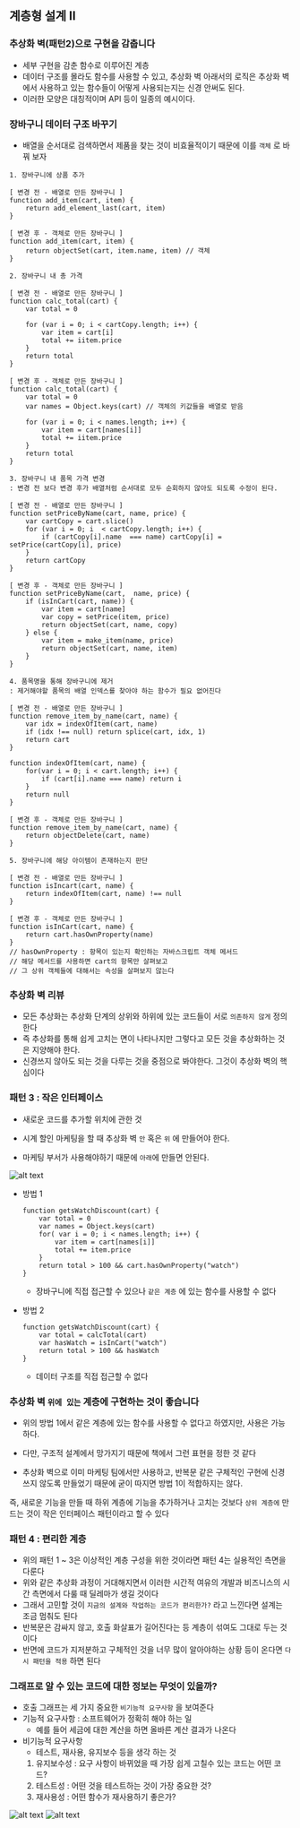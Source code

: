 ## 계층형 설계 II

### 추상화 벽(패턴2)으로 구현을 감춥니다

- 세부 구현을 감춘 함수로 이루어진 계층
- 데이터 구조를 몰라도 함수를 사용할 수 있고, 추상화 벽 아래서의 로직은 추상화 벽에서 사용하고 있는 함수들이 어떻게 사용되는지는 신경 안써도 된다.
- 이러한 모양은 대칭적이며 API 등이 일종의 예시이다.

### 장바구니 데이터 구조 바꾸기

- 배열을 순서대로 검색하면서 제품을 찾는 것이 비효율적이기 때문에 이를 `객체` 로 바꿔 보자

```tsx
1. 장바구니에 상품 추가 

[ 변경 전 - 배열로 만든 장바구니 ]
function add_item(cart, item) {
	return add_element_last(cart, item)
}

[ 변경 후 - 객체로 만든 장바구니 ]
function add_item(cart, item) {
	return objectSet(cart, item.name, item) // 객체
}

2. 장바구니 내 총 가격 

[ 변경 전 - 배열로 만든 장바구니 ]
function calc_total(cart) {
	var total = 0
	
	for (var i = 0; i < cartCopy.length; i++) {
		var item = cart[i]
		total += iitem.price
	}
	return total
}

[ 변경 후 - 객체로 만든 장바구니 ]
function calc_total(cart) {
	var total = 0
	var names = Object.keys(cart) // 객체의 키값들을 배열로 받음
	
	for (var i = 0; i < names.length; i++) {
		var item = cart[names[i]]
		total += iitem.price
	}
	return total
}

3. 장바구니 내 품목 가격 변경
: 변경 전 보다 변경 후가 배열처럼 순서대로 모두 순회하지 않아도 되도록 수정이 된다.

[ 변경 전 - 배열로 만든 장바구니 ]
function setPriceByName(cart, name, price) {
	var cartCopy = cart.slice()
	for (var i = 0; i  < cartCopy.length; i++) {
		if (cartCopy[i].name  === name) cartCopy[i] = setPrice(cartCopy[i], price)
	}
	return cartCopy
}

[ 변경 후 - 객체로 만든 장바구니 ]
function setPriceByName(cart,  name, price) {
	if (isInCart(cart, name)) {
		var item = cart[name]
		var copy = setPrice(item, price)
		return objectSet(cart, name, copy)
	} else {
		var item = make_item(name, price)
		return objectSet(cart, name, item)
	}
}

4. 품목명을 통해 장바구니에 제거
: 제거해야할 품목의 배열 인덱스를 찾아야 하는 함수가 필요 없어진다  

[ 변경 전 - 배열로 만든 장바구니 ]
function remove_item_by_name(cart, name) {
	var idx = indexOfItem(cart, name)
	if (idx !== null) return splice(cart, idx, 1)
	return cart
}

function indexOfItem(cart, name) {
	for(var i = 0; i < cart.length; i++) {
		if (cart[i].name === name) return i
	}
	return null
}

[ 변경 후 - 객체로 만든 장바구니 ]
function remove_item_by_name(cart, name) {
	return objectDelete(cart, name)
}

5. 장바구니에 해당 아이템이 존재하는지 판단

[ 변경 전 - 배열로 만든 장바구니 ]
function isIncart(cart, name) {
	return indexOfItem(cart, name) !== null
}

[ 변경 후 - 객체로 만든 장바구니 ]
function isInCart(cart, name) {
	return cart.hasOwnProperty(name)
}
// hasOwnProperty : 항목이 있는지 확인하는 자바스크립트 객체 메서드
// 해당 메서드를 사용하면 cart의 항목만 살펴보고
// 그 상위 객체들에 대해서는 속성을 살펴보지 않는다
```

### 추상화 벽 리뷰

- 모든 추상화는 추상화 단계의 상위와 하위에 있는 코드들이 서로 `의존하지 않게` 정의한다
- 즉 추상화를 통해 쉽게 고치는 면이 나타나지만 그렇다고 모든 것을 추상화하는 것은 지양해야 한다.
- 신경쓰지 않아도 되는 것을 다루는 것을 중점으로 봐야한다. 그것이 추상화 벽의 핵심이다

### 패턴 3 : 작은 인터페이스

- 새로운 코드를 추가할 위치에 관한 것

- 시계 할인 마케팅을 할 때 추상화 벽 `안` 혹은 `위` 에 만들어야 한다.
- 마케팅 부서가 사용해야하기 때문에 `아래`에 만들면 안된다.

![alt text](<image (1).png>)

- 방법 1
    
    ```tsx
    function getsWatchDiscount(cart) {
    	var total = 0
    	var names = Object.keys(cart)
    	for( var i = 0; i < names.length; i++) {
    		var item = cart[names[i]]
    		total += item.price
    	}
    	return total > 100 && cart.hasOwnProperty("watch")
    }	
    ```
    
    - 장바구니에 직접 접근할 수 있으나 `같은 계층` 에 있는 함수를 사용할 수 없다
- 방법 2
    
    ```tsx
    function getsWatchDiscount(cart) {
    	var total = calcTotal(cart)
    	var hasWatch = isInCart("watch")
    	return total > 100 && hasWatch
    }
    ```
    
    - 데이터 구조를 직접 접근할 수 없다

### 추상화 벽 `위에 있는` 계층에 구현하는 것이 좋습니다

- 위의 방법 1에서 같은 계층에 있는 함수를 사용할 수 없다고 하였지만, 사용은 가능하다.
- 다만, 구조적 설계에서 망가지기 때문에 책에서 그런 표현을 정한 것 같다

- 추상화 벽으로 이미 마케팅 팀에서만 사용하고, 반복문 같은 구체적인 구현에 신경쓰지 않도록 만들었기 때문에 굳이 따지면 방법 1이 적합하지는 않다.

즉, 새로운 기능을 만들 때 하위 계층에 기능을 추가하거나 고치는 것보다 `상위 계층에` 만드는 것이 작은 인터페이스 패턴이라고 할 수 있다

### 패턴 4 : 편리한 계층

- 위의 패턴 1 ~ 3은 이상적인 계층 구성을 위한 것이라면 패턴 4는 실용적인 측면을 다룬다
- 위와 같은 추상화 과정이 거대해지면서 이러한 시간적 여유의 개발과 비즈니스의 시간 측면에서 다룰 때 딜레마가 생길 것이다
- 그래서 고민할 것이 `지금의 설계와 작업하는 코드가 편리한가?` 라고 느낀다면 설계는 조금 멈춰도 된다
- 반복문은 감싸지 않고, 호출 화살표가 길어진다는 등 계층이 섞여도 그대로 두는 것이다
- 반면에 코드가 지저분하고 구체적인 것을 너무 많이 알아야하는 상황 등이 온다면 `다시 패턴을 적용` 하면 된다

### 그래프로 알 수 있는 코드에 대한 정보는 무엇이 있을까?

- 호출 그래프는 세 가지 중요한 `비기능적 요구사항` 을 보여준다
- 기능적 요구사항 : 소프트웨어가 정확히 해야 하는 일
    - 예를 들어 세금에 대한 계산을 하면 올바른 계산 결과가 나온다
- 비기능적 요구사항
    - 테스트, 재사용, 유지보수 등을 생각 하는 것
    1. 유지보수성 : 요구 사항이 바뀌었을 때 가장 쉽게 고칠수 있는 코드는 어떤 코드?
    2. 테스트성 : 어떤 것을 테스트하는 것이 가장 중요한 것?
    3. 재사용성 : 어떤 함수가 재사용하기 좋은가?

![alt text](<image (2).png>)
![alt text](<image (3).png>)


